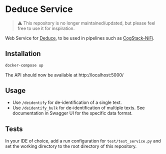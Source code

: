 # Deduce Service

> :warning: This repository is no longer maintained/updated, but please feel free to use it for inspiration.

Web Service for [Deduce](https://github.com/vmenger/deduce), to be used in pipelines such as [CogStack-NiFi](https://github.com/cogstack/cogstack-nifi).



## Installation
```bash
docker-compose up
```

The API should now be available at http://localhost:5000/

## Usage
- Use `/deidentify` for de-identification of a single text.
- Use `/deidentify_bulk` for de-identification of multiple texts.
See documentation in Swagger UI for the specific data format.
  
## Tests
In your IDE of choice, add a run configuration for `test/test_service.py` and set the working directory to the root directory of this repository.
